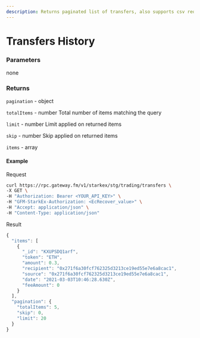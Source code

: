 ```yaml
---
description: Returns paginated list of transfers, also supports csv requests
---
```

# Transfers History

### **Parameters**
none

### **Returns**
`pagination` - object

`totalItems` - number
Total number of items matching the query

`limit` - number
Limit applied on returned items

`skip` - number
Skip applied on returned items

`items` - array

#### **Example**

Request

```bash
curl https://rpc.gateway.fm/v1/starkex/stg/trading/transfers \
-X GET \
-H "Authorization: Bearer <YOUR_API_KEY>" \
-H "GFM-StarkEx-Authorization: <EcRecover_value>" \
-H "Accept: application/json" \
-H "Content-Type: application/json"
```


Result

```javascript
{
  "items": [
    {
      "_id": "KXUPSDQ1arf",
      "token": "ETH",
      "amount": 0.3,
      "recipient": "0x271f6a30fcf762325d3213ce19ed55e7e6a8cac1",
      "source": "0x271f6a30fcf762325d3213ce19ed55e7e6a8cac1",
      "date": "2021-03-03T10:46:28.630Z",
      "feeAmount": 0
    }
  ],
  "pagination": {
    "totalItems": 5,
    "skip": 0,
    "limit": 20
  }
}
```